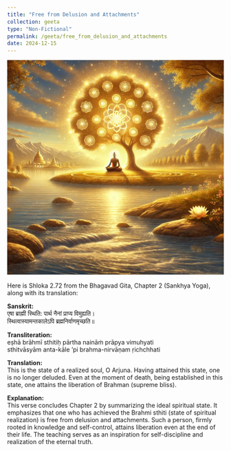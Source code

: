 ```yaml
---
title: "Free from Delusion and Attachments"
collection: geeta
type: "Non-Fictional"
permalink: /geeta/free_from_delusion_and_attachments
date: 2024-12-15
---
```


[<img src="../images/shlok_2_72.webp" width="1000" height="500"/>](../images/shlok_2_72.webp)


Here is Shloka 2.72 from the Bhagavad Gita, Chapter 2 (Sankhya Yoga), along with its translation:

**Sanskrit:**      
एषा ब्राह्मी स्थिति: पार्थ नैनां प्राप्य विमुह्यति।      
स्थित्वास्यामन्तकालेऽपि ब्रह्मनिर्वाणमृच्छति॥        

**Transliteration:**      
eṣhā brāhmī sthitiḥ pārtha naināṁ prāpya vimuhyati          
sthitvāsyām anta-kāle ’pi brahma-nirvāṇam ṛichchhati         

**Translation:**      
This is the state of a realized soul, O Arjuna. Having attained this state, one is no longer deluded. Even at the moment of death, being established in this state, one attains the liberation of Brahman (supreme bliss).          

**Explanation:**       
This verse concludes Chapter 2 by summarizing the ideal spiritual state. It emphasizes that one who has achieved the Brahmi sthiti (state of spiritual realization) is free from delusion and attachments. Such a person, firmly rooted in knowledge and self-control, attains liberation even at the end of their life. The teaching serves as an inspiration for self-discipline and realization of the eternal truth.

